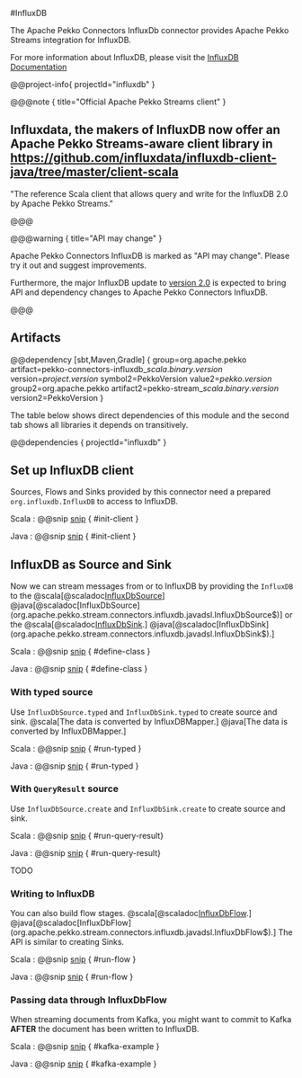 #InfluxDB

The Apache Pekko Connectors InfluxDb connector provides Apache Pekko Streams integration for InfluxDB.

For more information about InfluxDB, please visit the [InfluxDB Documentation](https://docs.influxdata.com/)

@@project-info{ projectId="influxdb" }

@@@note { title="Official Apache Pekko Streams client" }

## Influxdata, the makers of InfluxDB now offer an Apache Pekko Streams-aware client library in https://github.com/influxdata/influxdb-client-java/tree/master/client-scala 

"The reference Scala client that allows query and write for the InfluxDB 2.0 by Apache Pekko Streams."

@@@


@@@warning { title="API may change" }

Apache Pekko Connectors InfluxDB is marked as "API may change". Please try it out and suggest improvements.

Furthermore, the major InfluxDB update to [version 2.0](https://www.influxdata.com/products/influxdb) is expected to bring API and dependency changes to Apache Pekko Connectors InfluxDB.

@@@




## Artifacts

@@dependency [sbt,Maven,Gradle] {
  group=org.apache.pekko
  artifact=pekko-connectors-influxdb_$scala.binary.version$
  version=$project.version$
  symbol2=PekkoVersion
  value2=$pekko.version$
  group2=org.apache.pekko
  artifact2=pekko-stream_$scala.binary.version$
  version2=PekkoVersion
}

The table below shows direct dependencies of this module and the second tab shows all libraries it depends on transitively.

@@dependencies { projectId="influxdb" }

## Set up InfluxDB client

Sources, Flows and Sinks provided by this connector need a prepared `org.influxdb.InfluxDB` to
access to InfluxDB.

Scala
: @@snip [snip](/influxdb/src/test/scala/docs/scaladsl/InfluxDbSpec.scala) { #init-client }

Java
: @@snip [snip](/influxdb/src/test/java/docs/javadsl/TestUtils.java) { #init-client }

## InfluxDB as Source and Sink

Now we can stream messages from or to InfluxDB by providing the `InfluxDB` to the
@scala[@scaladoc[InfluxDbSource](org.apache.pekko.stream.connectors.influxdb.scaladsl.InfluxDbSource$)]
@java[@scaladoc[InfluxDbSource](org.apache.pekko.stream.connectors.influxdb.javadsl.InfluxDbSource$)]
or the
@scala[@scaladoc[InfluxDbSink](org.apache.pekko.stream.connectors.influxdb.scaladsl.InfluxDbSink$).]
@java[@scaladoc[InfluxDbSink](org.apache.pekko.stream.connectors.influxdb.javadsl.InfluxDbSink$).]


Scala
: @@snip [snip](/influxdb/src/test/scala/docs/scaladsl/InfluxDbSpecCpu.java) { #define-class }

Java
: @@snip [snip](/influxdb/src/test/java/docs/javadsl/InfluxDbCpu.java) { #define-class }

### With typed source

Use `InfluxDbSource.typed` and `InfluxDbSink.typed` to create source and sink.
@scala[The data is converted by InfluxDBMapper.]
@java[The data is converted by InfluxDBMapper.]

Scala
: @@snip [snip](/influxdb/src/test/scala/docs/scaladsl/InfluxDbSpec.scala) { #run-typed }

Java
: @@snip [snip](/influxdb/src/test/java/docs/javadsl/InfluxDbTest.java) { #run-typed }

### With `QueryResult` source

Use `InfluxDbSource.create` and `InfluxDbSink.create` to create source and sink.

Scala
: @@snip [snip](/influxdb/src/test/scala/docs/scaladsl/InfluxDbSpec.scala) { #run-query-result}

Java
: @@snip [snip](/influxdb/src/test/java/docs/javadsl/InfluxDbTest.java) { #run-query-result}

TODO

### Writing to InfluxDB

You can also build flow stages. 
@scala[@scaladoc[InfluxDbFlow](org.apache.pekko.stream.connectors.influxdb.scaladsl.InfluxDbFlow$).]
@java[@scaladoc[InfluxDbFlow](org.apache.pekko.stream.connectors.influxdb.javadsl.InfluxDbFlow$).]
The API is similar to creating Sinks.

Scala
: @@snip [snip](/influxdb/src/test/scala/docs/scaladsl/FlowSpec.scala) { #run-flow }

Java
: @@snip [snip](/influxdb/src/test/java/docs/javadsl/InfluxDbTest.java) { #run-flow }

### Passing data through InfluxDbFlow 

When streaming documents from Kafka, you might want to commit to Kafka **AFTER** the document has been written to InfluxDB.

Scala
: @@snip [snip](/influxdb/src/test/scala/docs/scaladsl/FlowSpec.scala) { #kafka-example }

Java
: @@snip [snip](/influxdb/src/test/java/docs/javadsl/InfluxDbTest.java) { #kafka-example }


